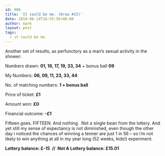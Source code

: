```yaml
---
id: 906
title: 'It could be me. (Draw #15)'
date: 2010-06-14T16:55:56+00:00
author: mark
layout: post
tags:
  - it could be me
---
```

Another set of results, as perfunctory as a man&#8217;s sexual activity in the shower:

Numbers drawn: **01, 16, 17, 19, 33, 34** + bonus ball **09**

My Numbers: **06, 09, 11, 23, 33, 44**

No. of matching numbers: **1 + bonus ball**

Price of ticket: **£1**

Amount won: **£0**

Financial outcome: **-£1**

Fifteen goes. FIFTEEN. And nothing.  Not a single bean from the lottery. And yet still my sense of expectancy is not diminished, even though the other day i noticed the chances of winning a tenner are just 1 in 56 &#8211; so i&#8217;m not likely to win anything at all in my year long (52 weeks, kids!) experiment.

**Lottery balance: £-15  //  Not A Lottery balance: £15.01**